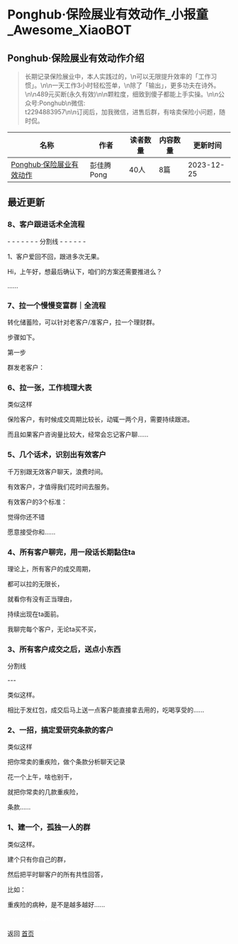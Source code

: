 # Ponghub·保险展业有效动作_小报童_Awesome_XiaoBOT

## Ponghub·保险展业有效动作介绍
> 长期记录保险展业中，本人实践过的，\n可以无限提升效率的「工作习惯」。\n\n一天工作3小时轻松签单，\n除了「输出」，更多功夫在诗外。\n\n489元买断(永久有效)\n\n颗粒度，细致到傻子都能上手实操。\n\n公众号:Ponghub\n微信:  
t2294883957\n\n订阅后，加我微信，进售后群，有啥卖保险小问题，随时侃。  
  


|名称|作者|读者数量|内容数量|更新时间|
|---|---|---|---|---|
|[Ponghub·保险展业有效动作](https://xiaobot.net/p/t2294883957?refer=0b133df9-27dc-423b-8101-639049001c13)|彭佳腾Pong|40人|8篇|2023-12-25|

## 最近更新
### 8、客户跟进话术全流程

\- - - - - - - 分割线 - - - - - -

1、客户爱回不回，跟进多次无果。

Hi，上午好，想最后确认下，咱们的方案还需要推进么？

......

### 7、拉一个慢慢变富群｜全流程

转化储蓄险，可以针对老客户/准客户，拉一个理财群。

步骤如下。

第一步

群发老客户：

### 6、拉一张，工作梳理大表

类似这样

保险客户，有时候成交周期比较长，动辄一两个月，需要持续跟进。

而且如果客户咨询量比较大，经常会忘记客户聊......

### 5、几个话术，识别出有效客户

千万别跟无效客户聊天，浪费时间。

有效客户，才值得我们花时间去服务。

有效客户的3个标准：

觉得你还不错

愿意接受你和......

### 4、所有客户聊完，用一段话长期黏住ta

理论上，所有客户的成交周期，

都可以拉的无限长，

就看你有没有正当理由，

持续出现在ta面前。

我聊完每个客户，无论ta买不买，

### 3、所有客户成交之后，送点小东西

分割线

\---

类似这样。

相比于发红包，成交后马上送一点客户能直接拿去用的，吃喝享受的......

### 2、一招，搞定爱研究条款的客户

类似这样

把你常卖的重疾险，做个条款分析聊天记录

花一个上午，啥也别干，

就把你常卖的几款重疾险，

条款......

### 1、建一个，孤独一人的群

类似这样。

建个只有你自己的群，

然后把平时聊客户的所有共性回答，

比如：

重疾险的病种，是不是越多越好......


<a href="https://github.com/Reno9527/awesome-xiaobot" style="color: white; text-decoration: none;">awesome-xiaobot</a>

返回 [首页](../README.md)
